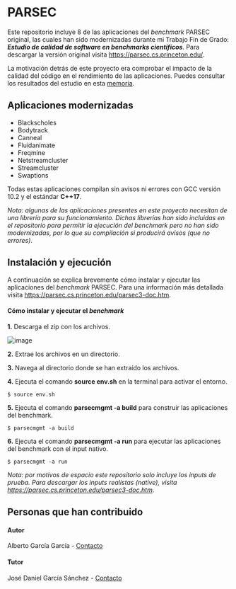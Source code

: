 # PARSEC
Este repositorio incluye 8 de las aplicaciones del *benchmark* PARSEC original, las cuales han sido modernizadas durante mi Trabajo Fin de Grado: ***Estudio de calidad de software en benchmarks científicos***. Para descargar la versión original visita https://parsec.cs.princeton.edu/.

La motivación detrás de este proyecto era comprobar el impacto de la calidad del código en el rendimiento de las aplicaciones. Puedes consultar los resultados del estudio en esta [memoria](memoria.pdf).

## Aplicaciones modernizadas
- Blackscholes
- Bodytrack
- Canneal
- Fluidanimate
- Freqmine
- Netstreamcluster
- Streamcluster
- Swaptions

Todas estas aplicaciones compilan sin avisos ni errores con GCC versión 10.2 y el estándar **C++17**. 

*Nota: algunas de las aplicaciones presentes en este proyecto necesitan de una librería para su funcionamiento. Dichas librerías han sido incluidas en el repositorio para permitir la ejecución del benchmark pero no han sido modernizadas, por lo que su compilación si producirá avisos (que no errores)*.

## Instalación y ejecución

A continuación se explica brevemente cómo instalar y ejecutar las aplicaciones del *benchmark* PARSEC. Para una información más detallada visita https://parsec.cs.princeton.edu/parsec3-doc.htm.

#### Cómo instalar  y ejecutar el *benchmark*
**1.**  Descarga el zip con los archivos.

![image](https://user-images.githubusercontent.com/50078845/123200846-d3a46b80-d4b1-11eb-9692-1794f1e5e36f.png)

**2.**  Extrae los archivos en un directorio.

**3.**  Navega al directorio donde se han extraído los archivos.

**4.**  Ejecuta el comando **source env.sh** en la terminal para activar el entorno.

```
$ source env.sh
```

**5.**  Ejecuta el comando **parsecmgmt -a build** para construir las aplicaciones del benchmark.

```
$ parsecmgmt -a build
```

**6.**  Ejecuta el comando **parsecmgmt -a run** para ejecutar las aplicaciones del benchmark con el input nativo.

```
$ parsecmgmt -a run
```

*Nota: por motivos de espacio este repositorio solo incluye los inputs de prueba. Para descargar los inputs realistas (native), visita https://parsec.cs.princeton.edu/parsec3-doc.htm*.

## Personas que han contribuido

#### Autor
Alberto García García - [Contacto](https://www.linkedin.com/in/alberto-garc%C3%ADa-garc%C3%ADa/)

#### Tutor
José Daniel García Sánchez - [Contacto](https://es.linkedin.com/in/jdanielgarcia) 
